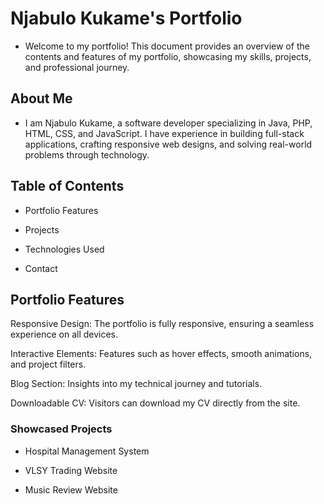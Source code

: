 # Njabulo Kukame's Portfolio 

- Welcome to my portfolio! This document provides an overview of the contents and features of my portfolio, showcasing my skills, projects, and professional journey.

## About Me

- I am Njabulo Kukame, a software developer specializing in Java, PHP, HTML, CSS, and JavaScript. I have experience in building full-stack applications, crafting responsive web designs, and solving real-world problems through technology.

## Table of Contents

- Portfolio Features

- Projects

- Technologies Used

- Contact

## Portfolio Features

Responsive Design: The portfolio is fully responsive, ensuring a seamless experience on all devices.

Interactive Elements: Features such as hover effects, smooth animations, and project filters.

Blog Section: Insights into my technical journey and tutorials.

Downloadable CV: Visitors can download my CV directly from the site.

### Showcased Projects

- Hospital Management System

- VLSY Trading Website

- Music Review Website


